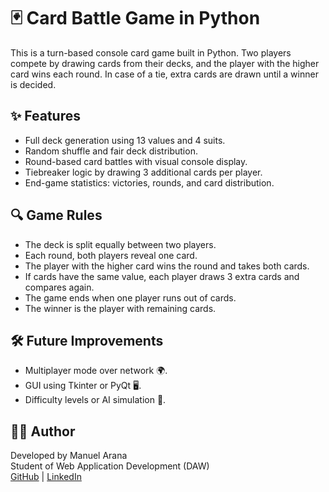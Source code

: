 # 🃏 Card Battle Game in Python

This is a turn-based console card game built in Python. Two players compete by drawing cards from their decks, and the player with the higher card wins each round. In case of a tie, extra cards are drawn until a winner is decided.

## ✨ Features

- Full deck generation using 13 values and 4 suits.
- Random shuffle and fair deck distribution.
- Round-based card battles with visual console display.
- Tiebreaker logic by drawing 3 additional cards per player.
- End-game statistics: victories, rounds, and card distribution.

## 🔍 Game Rules

- The deck is split equally between two players.
- Each round, both players reveal one card.
- The player with the higher card wins the round and takes both cards.
- If cards have the same value, each player draws 3 extra cards and compares again.
- The game ends when one player runs out of cards.
- The winner is the player with remaining cards.

## 🛠️ Future Improvements

- Multiplayer mode over network 🌍.
- GUI using Tkinter or PyQt 🖥️.
- Difficulty levels or AI simulation 🤖.

## 👨‍💻 Author

Developed by Manuel Arana  
Student of Web Application Development (DAW)  
[GitHub](https://github.com/Aaranaa00) | [LinkedIn](https://linkedin.com/in/arana00)
